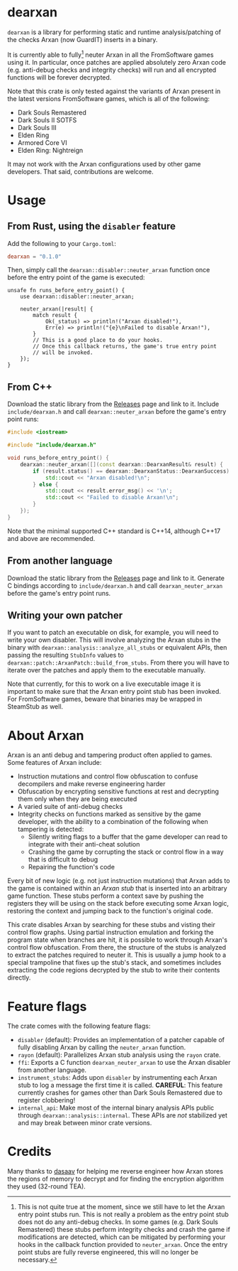 # dearxan

`dearxan` is a library for performing static and runtime analysis/patching of the checks Arxan (now GuardIT) inserts in a binary.

It is currently able to fully[^1] neuter Arxan in all the FromSoftware games using it. In particular, once patches are applied absolutely zero Arxan code (e.g. anti-debug checks and integrity checks) will run and all encrypted functions will be forever decrypted.

[^1]: This is not quite true at the moment, since we still have to let the Arxan entry point stubs run. This is not really a problem as the entry point stub does not do any anti-debug checks. In some games (e.g. Dark Souls Remastered) these stubs perform integrity checks and crash the game if modifications are detected, which can be mitigated by performing your hooks in the callback function provided to `neuter_arxan`. Once the entry point stubs are fully reverse engineered, this will no longer be necessary.

Note that this crate is only tested against the variants of Arxan present in the latest versions FromSoftware games, which is all of the following:
- Dark Souls Remastered
- Dark Souls II SOTFS
- Dark Souls III
- Elden Ring
- Armored Core VI
- Elden Ring: Nightreign

It may not work with the Arxan configurations used by other game developers. That said, contributions are welcome.

# Usage

## From Rust, using the `disabler` feature

Add the following to your `Cargo.toml`:
```toml
dearxan = "0.1.0"
```

Then, simply call the `dearxan::disabler::neuter_arxan` function once before the entry point of the game is executed: 
```rust,
unsafe fn runs_before_entry_point() {
    use dearxan::disabler::neuter_arxan;

    neuter_arxan(|result| {
        match result {
            Ok(_status) => println!("Arxan disabled!"),
            Err(e) => println!("{e}\nFailed to disable Arxan!"),
        }
        // This is a good place to do your hooks.
        // Once this callback returns, the game's true entry point
        // will be invoked.
    });
}
```

## From C++

Download the static library from the [Releases](https://github.com/tremwil/dearxan/releases) page and link to it. Include `include/dearxan.h` and call `dearxan::neuter_arxan` before the game's entry point runs:

```C++
#include <iostream>

#include "include/dearxan.h"

void runs_before_entry_point() {
    dearxan::neuter_arxan([](const dearxan::DearxanResult& result) {
        if (result.status() == dearxan::DearxanStatus::DearxanSuccess) {
            std::cout << "Arxan disabled!\n";
        } else {
            std::cout << result.error_msg() << '\n';
            std::cout << "Failed to disable Arxan!\n";
        }
    });
}
```

Note that the minimal supported C++ standard is C++14, although C++17 and above are recommended.

## From another language

Download the static library from the [Releases](https://github.com/tremwil/dearxan/releases) page and link to it. Generate C bindings according to `include/dearxan.h` and call `dearxan_neuter_arxan` before the game's entry point runs.

## Writing your own patcher

If you want to patch an executable on disk, for example, you will need to write your own disabler. This will involve analyzing the Arxan stubs in the binary with `dearxan::analysis::analyze_all_stubs` or equivalent APIs, then passing the resulting `StubInfo` values to `dearxan::patch::ArxanPatch::build_from_stubs`. From there you will have to iterate over the patches and apply them to the executable manually.

Note that currently, for this to work on a live executable image it is important to make sure that the Arxan entry point stub has been invoked. For FromSoftware games, beware that binaries may be wrapped in SteamStub as well. 

# About Arxan

Arxan is an anti debug and tampering product often applied to games. Some features of Arxan include:
- Instruction mutations and control flow obfuscation to confuse decompilers and make reverse engineering harder
- Obfuscation by encrypting sensitive functions at rest and decrypting them only when they are being executed
- A varied suite of anti-debug checks
- Integrity checks on functions marked as sensitive by the game developer, with the ability to a combination of the following when tampering is detected:
  - Silently writing flags to a buffer that the game developer can read to integrate with their anti-cheat solution
  - Crashing the game by corrupting the stack or control flow in a way that is difficult to debug
  - Repairing the function's code

Every bit of new logic (e.g. not just instruction mutations) that Arxan adds to the game is contained within an *Arxan stub* that is inserted into an arbitrary game function. These stubs perform a context save by pushing the registers they will be using on the stack before executing some Arxan logic, restoring the context and jumping back to the function's original code.

This crate disables Arxan by searching for these stubs and visting their control flow graphs. Using partial instruction emulation and forking the program state when branches are hit, it is possible to work through Arxan's control flow obfuscation. From there, the structure of the stubs is analyzed to extract the patches required to neuter it. This is usually a jump hook to a special trampoline that fixes up the stub's stack, and sometimes includes extracting the code regions decrypted by the stub to write their contents directly.

# Feature flags

The crate comes with the following feature flags:
- `disabler` (default): Provides an implementation of a patcher capable of fully disabling Arxan by calling the `neuter_arxan` function.
- `rayon` (default): Parallelizes Arxan stub analysis using the `rayon` crate.
- `ffi`: Exports a C function `dearxan_neuter_arxan` to use the Arxan disabler from another language.
- `instrument_stubs`: Adds upon `disabler` by instrumenting each Arxan stub to log a message the first time it is called. **CAREFUL**: This feature currently crashes for games other than Dark Souls Remastered due to register clobbering! 
- `internal_api`: Make most of the internal binary analysis APIs public through `dearxan::analysis::internal`. These APIs are *not* stabilized yet and may break between minor crate versions.

# Credits

Many thanks to [dasaav](https://github.com/Dasaav-dsv/) for helping me reverse engineer how Arxan stores the regions of memory to decrypt and for finding the encryption algorithm they used (32-round TEA).